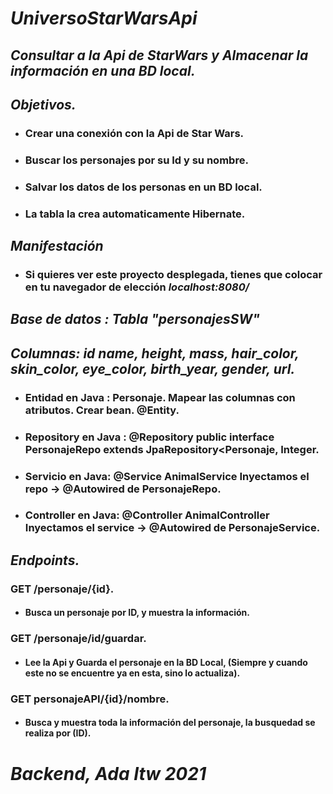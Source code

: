 

# _UniversoStarWarsApi_
## _Consultar a la Api de StarWars y Almacenar la información en una BD local._

## _Objetivos._
- ### Crear una conexión con la Api de Star Wars.
* ### Buscar los personajes por su Id y su nombre.
- ### Salvar los datos de los personas en un BD local.
* ### La tabla la crea automaticamente Hibernate.

## _Manifestación_
- ### Si quieres ver  este proyecto desplegada, tienes que colocar en tu navegador de elección  _localhost:8080/_

## _Base de datos : Tabla  "personajesSW"_
## _Columnas: id name, height, mass, hair_color, skin_color, eye_color, birth_year, gender, url._

* ### Entidad en Java : Personaje. Mapear las columnas con atributos. Crear bean. @Entity.
* ### Repository en Java : @Repository public interface PersonajeRepo extends JpaRepository<Personaje, Integer.
* ### Servicio en Java: @Service AnimalService Inyectamos el repo -> @Autowired de PersonajeRepo.
* ### Controller en Java: @Controller AnimalController Inyectamos el service -> @Autowired de PersonajeService.

## _Endpoints._
### GET /personaje/{id}.
  * #### Busca un personaje por ID, y muestra la información.    
### GET /personaje/id/guardar.
  * #### Lee la Api y Guarda el personaje en la BD Local, (Siempre y cuando este no se encuentre ya en esta, sino lo actualiza).
### GET personajeAPI/{id}/nombre.
  * #### Busca y muestra toda la información del personaje, la busquedad se realiza por (ID).
  
  
# _Backend, Ada Itw 2021_


